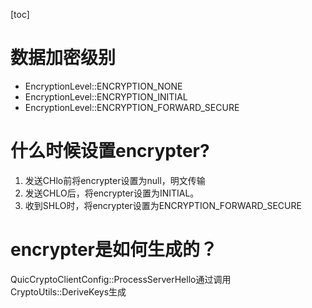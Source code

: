 [toc]

# 数据加密级别
* EncryptionLevel::ENCRYPTION_NONE
* EncryptionLevel::ENCRYPTION_INITIAL
* EncryptionLevel::ENCRYPTION_FORWARD_SECURE

# 什么时候设置encrypter?
1. 发送CHlo前将encrypter设置为null，明文传输
2. 发送CHLO后，将encrypter设置为INITIAL。
3. 收到SHLO时，将encrypter设置为ENCRYPTION_FORWARD_SECURE


# encrypter是如何生成的？
QuicCryptoClientConfig::ProcessServerHello通过调用CryptoUtils::DeriveKeys生成
